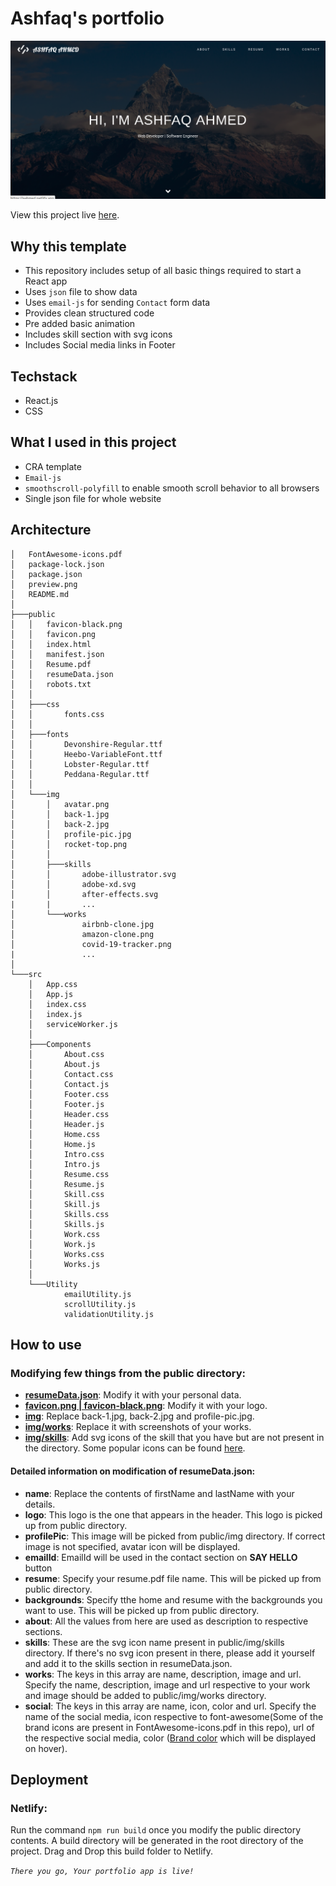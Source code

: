 # Ashfaq's portfolio

<img src="preview.png">

View this project live [here](https://aahmed.netlify.app/).

## Why this template

- This repository includes setup of all basic things required to start a React app
- Uses `json` file to show data
- Uses `email-js` for sending `Contact` form data
- Provides clean structured code
- Pre added basic animation
- Includes skill section with svg icons
- Includes Social media links in Footer

## Techstack

- React.js
- CSS

## What I used in this project

- CRA template
- `Email-js`
- `smoothscroll-polyfill` to enable smooth scroll behavior to all browsers
- Single json file for whole website

## Architecture

```
│   FontAwesome-icons.pdf
│   package-lock.json
│   package.json
│   preview.png
│   README.md
│
├───public
│   │   favicon-black.png
│   │   favicon.png
│   │   index.html
│   │   manifest.json
│   │   Resume.pdf
│   │   resumeData.json
│   │   robots.txt
│   │
│   ├───css
│   │       fonts.css
│   │
│   ├───fonts
│   │       Devonshire-Regular.ttf
│   │       Heebo-VariableFont.ttf
│   │       Lobster-Regular.ttf
│   │       Peddana-Regular.ttf
│   │
│   └───img
│       │   avatar.png
│       │   back-1.jpg
│       │   back-2.jpg
│       │   profile-pic.jpg
│       │   rocket-top.png
│       │
│       ├───skills
│       │       adobe-illustrator.svg
│       │       adobe-xd.svg
│       │       after-effects.svg
|       |       ...
│       └───works
│               airbnb-clone.jpg
│               amazon-clone.png
│               covid-19-tracker.png
|               ...
│
└───src
    │   App.css
    │   App.js
    │   index.css
    │   index.js
    │   serviceWorker.js
    │
    ├───Components
    │       About.css
    │       About.js
    │       Contact.css
    │       Contact.js
    │       Footer.css
    │       Footer.js
    │       Header.css
    │       Header.js
    │       Home.css
    │       Home.js
    │       Intro.css
    │       Intro.js
    │       Resume.css
    │       Resume.js
    │       Skill.css
    │       Skill.js
    │       Skills.css
    │       Skills.js
    │       Work.css
    │       Work.js
    │       Works.css
    │       Works.js
    │
    └───Utility
            emailUtility.js
            scrollUtility.js
            validationUtility.js
```

## How to use

### Modifying few things from the public directory:

- **[resumeData.json](public/resumeData.json)**: Modify it with your personal data.
- **[favicon.png | favicon-black.png](public/favicon.png)**: Modify it with your logo.
- **[img](public/img)**: Replace back-1.jpg, back-2.jpg and profile-pic.jpg.
- **[img/works](public/img/works)**: Replace it with screenshots of your works.
- **[img/skills](public/img/skills)**: Add svg icons of the skill that you have but are not present in the directory. Some popular icons can be found [here](https://worldvectorlogo.com/search/).

#### Detailed information on modification of resumeData.json:

- **name**: Replace the contents of firstName and lastName with your details.
- **logo**: This logo is the one that appears in the header. This logo is picked up from public directory.
- **profilePic**: This image will be picked from public/img directory. If correct image is not specified, avatar icon will be displayed.
- **emailId**: EmailId will be used in the contact section on **SAY HELLO** button
- **resume**: Specify your resume.pdf file name. This will be picked up from public directory.
- **backgrounds**: Specify tthe home and resume with the backgrounds you want to use. This will be picked up from public directory.
- **about**: All the values from here are used as description to respective sections.
- **skills**: These are the svg icon name present in public/img/skills directory. If there's no svg icon present in there, please add it yourself and add it to the skills section in resumeData.json.
- **works**: The keys in this array are name, description, image and url. Specify the name, description, image and url respective to your work and image should be added to public/img/works directory.
- **social**: The keys in this array are name, icon, color and url. Specify the name of the social media, icon respective to font-awesome(Some of the brand icons are present in FontAwesome-icons.pdf in this repo), url of the respective social media, color ([Brand color](https://brandcolors.net/) which will be displayed on hover).

## Deployment

### Netlify:

Run the command `npm run build` once you modify the public directory contents. A build directory will be generated in the root directory of the project. Drag and Drop this build folder to Netlify.

_`There you go, Your portfolio app is live!`_
